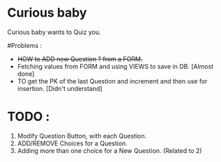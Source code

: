 # Curious baby
Curious baby wants to Quiz you.


#Problems :

* ~~HOW to ADD new Question ? from a FORM.~~
* Fetching values from FORM and using VIEWS to save in DB. [Almost done]
* TO get the PK of the last Question and increment and then use for insertion. [Didn't understand]

# TODO :

1. Modify Question Button, with each Question.
2. ADD/REMOVE Choices for a Question.
3. Adding more than one choice for a New Question. (Related to 2)
